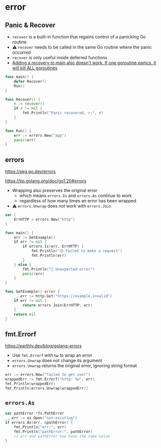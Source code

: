 # error

## Panic & Recover

* `recover` is a built-in function that regains control of a panicking Go routine
* ⚠️ `recover` needs to be called in the same Go routine where the panic occurred
* `recover` is only useful inside deferred functions
* [Adding a recovery to main also doesn't work. If one goroutine panics, it will kill ALL goroutines](https://www.reddit.com/r/golang/comments/18sncxt/comment/kf8s38n/?utm_source=share&utm_medium=web2x&context=3)

```go
func main() {
    defer Recover()
    Run()
}

func Recover() {
    r := recover()
    if r != nil {
        fmt.Println("Panic recovered, r:", r)
    }
}

func Run() {
    err := errors.New("app")
    panic(err)
}
```

## errors

https://pkg.go.dev/errors

https://tip.golang.org/doc/go1.20#errors

* Wrapping also preserves the original error
  * which means `errors.Is` and `errors.As` continue to work
  * regardless of how many times an error has been wrapped
* ⚠️ `errors.Unwrap` does not work with `errors.Join`

```go
var (
    ErrHTTP = errors.New("http")
)

func main() {
    err := GetExample()
    if err != nil {
        if errors.Is(err, ErrHTTP) {
            fmt.Println("🟡 Failed to make a request")
            fmt.Println(err)
        }
    } else {
        fmt.Println("🔴 Unexpected error")
        panic(err)
    }
}

func GetExample() error {
    _, err := http.Get("https://example.invalid")
    if err != nil {
        return errors.Join(ErrHTTP, err)
    }
    return nil
}
```

## fmt.Errorf

https://earthly.dev/blog/golang-errors

* Use `fmt.Errorf` with `%w` to wrap an error
* `errors.Unwrap` does not change its argument
* `errors.Unwrap` returns the original error, ignoring string format

```go
err := errors.New("failed to get user")
wrappedErr := fmt.Errorf("http: %w", err)
fmt.Println(wrappedErr)
fmt.Println(errors.Unwrap(wrappedErr))
```

## `errors.As`

```go
var pathError *fs.PathError
_, err := os.Open("non-existing")
if errors.As(err, &pathError) {
    fmt.Println("err:", err)
    fmt.Println("pathError:", pathError)
    // err and pathError now have the same value
}
```
